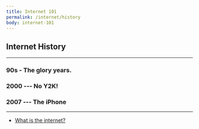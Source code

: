 ```yaml
---
title: Internet 101
permalink: /internet/history
body: internet-101
---
```



## Internet History

---
 
### **90s** - The glory years.


### **2000** --- No Y2K!

### **2007** --- The iPhone

---

- [What is the internet?](/internet/what)
<!-- - [Your internet age](/internet/what) -->